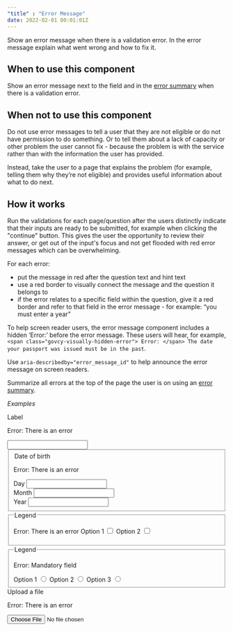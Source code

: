 ```yaml
---
"title" : "Error Message"
date: 2022-02-01 00:01:01Z
---
```

Show an error message when there is a validation error. In the error message explain what went wrong and how to fix it.

## When to use this component
Show an error message next to the field and in the [error summary](../error_summary) when there is a validation error.

## When not to use this component
Do not use error messages to tell a user that they are not eligible or do not have permission to do something. Or to tell them about a lack of capacity or other problem the user cannot fix - because the problem is with the service rather than with the information the user has provided.

Instead, take the user to a page that explains the problem (for example, telling them why they’re not eligible) and provides useful information about what to do next.

## How it works

Run the validations for each page/question after the users distinctly indicate that their inputs are ready to be submitted, for example when clicking the "continue" button. This gives the user the opportunity to review their answer, or get out of the input's focus and not get flooded with red error messages which can be overwhelming. 

For each error:
- put the message in red after the question text and hint text
- use a red border to visually connect the message and the question it belongs to
- if the error relates to a specific field within the question, give it a red border and refer to that field in the error message - for example: “you must enter a year”

To help screen reader users, the error message component includes a hidden ‘Error:’ before the error message. These users will hear, for example, `<span class="govcy-visually-hidden-error"> Error: </span> The date your passport was issued must be in the past`.

Use `aria-describedby="error_message_id"` to help announce the error message on screen readers.

Summarize all errors at the top of the page the user is on using an [error summary](../error_summary).

*Examples*
<div class="govcy-container govcy-p-4  govcy-br-1 govcy-br-standard govcy-mb-4">
<form action="" class="govcy-form" novalidate>
    <div class="govcy-form-control govcy-form-control-error">
        <label class="govcy-label" for="in1">Label</label>
        <p class="govcy-input-error-msg" id="error1"><span class="govcy-visually-hidden-error">Error: </span>There is an error</p>
        <input type="text" id="in1" class="govcy-text-input govcy-text-input-error" aria-describedby="error1">
    </div>
    <fieldset class="govcy-fieldset">
        <div class="govcy-form-control govcy-form-control-error">
            <legend class="govcy-legend govcy-mb-1">Date of birth</legend>
            <p class="govcy-input-error-msg govcy-mb-3" id="error2"><span class="govcy-visually-hidden-error">Error: </span>There is an error</p>
            <div class="govcy-d-flex">
                <div class="govcy-d-block">
                    <label class="govcy-label govcy-mb-1 govcy-fw-normal govcy-mb-2" for="day">Day</label>
                    <input type="text" class="govcy-text-input govcy-text-input-error govcy-text-input-char_3 govcy-p-2" id="day" maxlength="2" aria-describedby="error2">
                </div>
                <div class="govcy-d-block govcy-ml-2">
                    <label class="govcy-label govcy-mb-1 govcy-fw-normal govcy-mb-2" for="month">Month</label>
                    <input type="text" class="govcy-text-input govcy-text-input-error govcy-text-input-char_3 govcy-p-2" id="month" maxlength="2" aria-describedby="error2">
                </div>
                <div class="govcy-d-block govcy-ml-2">
                    <label class="govcy-label govcy-mb-1 govcy-fw-normal govcy-mb-2" for="year">Year</label>
                    <input type="text" class="govcy-text-input govcy-text-input-error govcy-text-input-char_6 govcy-p-3" id="year" maxlength="4" aria-describedby="error2">
                </div>
            </div>
        </div>
    </fieldset>
    <fieldset class="govcy-fieldset">
        <legend class="govcy-legend">Legend</legend>
        <div class="govcy-form-control govcy-form-control-error">
            <p class="govcy-input-error-msg" id="error3"><span class="govcy-visually-hidden-error">Error: </span>There is an error</span>
            <label class="govcy-checkbox">Option 1
                <input class="govcy-checkbox-input" type="checkbox" aria-describedby="error3">
                <span class="govcy-tickbox"></span>
            </label>
            <label class="govcy-checkbox">Option 2
                <input class="govcy-checkbox-input" type="checkbox" aria-describedby="error3">
                <span class="govcy-tickbox"></span>
            </label>
        </div>
    </fieldset>
    <fieldset class="govcy-fieldset">
        <legend class="govcy-legend">Legend</legend>
        <div class="govcy-form-control govcy-form-control-error">
            <p class="govcy-input-error-msg" id="error4"><span class="govcy-visually-hidden-error">Error: </span>Mandatory field</p>
            <label class="govcy-radio">Option 1
                <input class="govcy-radio-input" type="radio" name="radio" aria-describedby="error4">
                <span class="govcy-radio-checked"></span>
            </label>
            <label class="govcy-radio">Option 2
                <input class="govcy-radio-input" type="radio" name="radio" aria-describedby="error4">
                <span class="govcy-radio-checked"></span>
            </label>
            <label class="govcy-radio">Option 3
                <input class="govcy-radio-input" type="radio" name="radio" aria-describedby="error4">
                <span class="govcy-radio-checked"></span>
            </label>
        </div>
    </fieldset>
    <div class="govcy-form-control govcy-form-control-error govcy-pb-1">
        <label class="govcy-label govcy-mb-1" for="in2">Upload a file</label>
        <p class="govcy-input-error-msg govcy-mb-3" id="error5"><span class="govcy-visually-hidden-error">Error: </span>There is an error</p>
        <input class="govcy-file-upload" type="file" id="in2" name="in2" aria-describedby="error5">
    </div>
</form>
</div>
